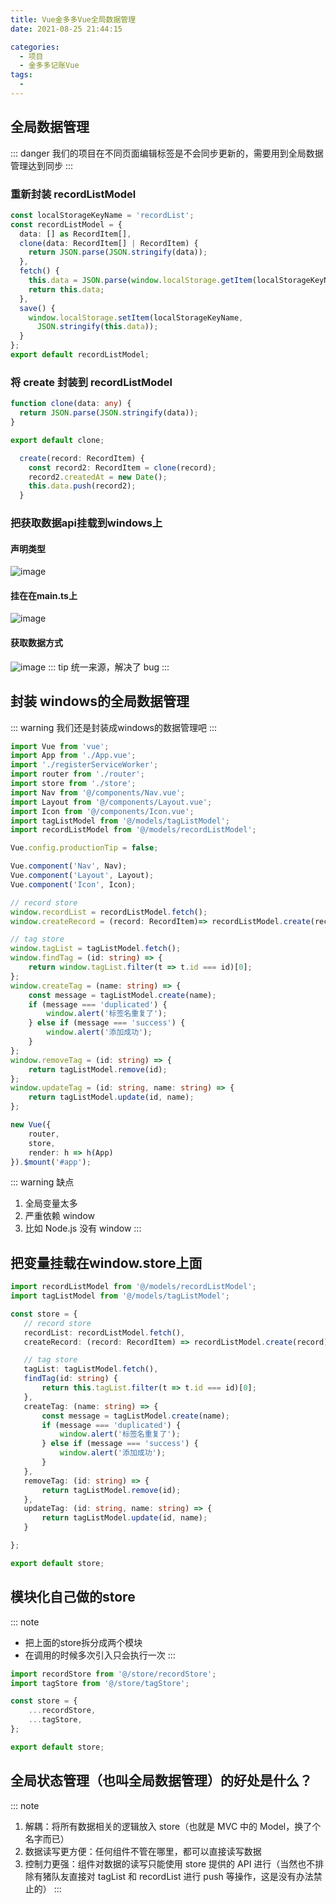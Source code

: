 ```yaml
---
title: Vue金多多Vue全局数据管理
date: 2021-08-25 21:44:15

categories:
  - 项目
  - 金多多记账Vue
tags:
  - 
---
```



## 全局数据管理
::: danger
我们的项目在不同页面编辑标签是不会同步更新的，需要用到全局数据管理达到同步
:::
### 重新封装 recordListModel
```ts
const localStorageKeyName = 'recordList';
const recordListModel = {
  data: [] as RecordItem[],
  clone(data: RecordItem[] | RecordItem) {
    return JSON.parse(JSON.stringify(data));
  },
  fetch() {
    this.data = JSON.parse(window.localStorage.getItem(localStorageKeyName) || '[]') as RecordItem[];
    return this.data;
  },
  save() {
    window.localStorage.setItem(localStorageKeyName,
      JSON.stringify(this.data));
  }
};
export default recordListModel;

```
### 将 create 封装到 recordListModel
```ts
function clone(data: any) {
  return JSON.parse(JSON.stringify(data));
}

export default clone;
```
```ts
  create(record: RecordItem) {
    const record2: RecordItem = clone(record);
    record2.createdAt = new Date();
    this.data.push(record2);
  }
```
### 把获取数据api挂载到windows上
#### 声明类型
![image](https://cdn.jsdelivr.net/gh/botshen/cdn@master/20210813/image.h9bnsaijozk.png)
#### 挂在在main.ts上
![image](https://cdn.jsdelivr.net/gh/botshen/cdn@master/20210813/image.19lrx3x8604.png)
#### 获取数据方式
![image](https://cdn.jsdelivr.net/gh/botshen/cdn@master/20210813/image.3ttm7wqjv3y0.png)
::: tip
统一来源，解决了 bug
:::
## 封装 windows的全局数据管理
::: warning
我们还是封装成windows的数据管理吧
:::
```ts
import Vue from 'vue';
import App from './App.vue';
import './registerServiceWorker';
import router from './router';
import store from './store';
import Nav from '@/components/Nav.vue';
import Layout from '@/components/Layout.vue';
import Icon from '@/components/Icon.vue';
import tagListModel from '@/models/tagListModel';
import recordListModel from '@/models/recordListModel';

Vue.config.productionTip = false;

Vue.component('Nav', Nav);
Vue.component('Layout', Layout);
Vue.component('Icon', Icon);

// record store
window.recordList = recordListModel.fetch();
window.createRecord = (record: RecordItem)=> recordListModel.create(record);

// tag store
window.tagList = tagListModel.fetch();
window.findTag = (id: string) => {
    return window.tagList.filter(t => t.id === id)[0];
};
window.createTag = (name: string) => {
    const message = tagListModel.create(name);
    if (message === 'duplicated') {
        window.alert('标签名重复了');
    } else if (message === 'success') {
        window.alert('添加成功');
    }
};
window.removeTag = (id: string) => {
    return tagListModel.remove(id);
};
window.updateTag = (id: string, name: string) => {
    return tagListModel.update(id, name);
};

new Vue({
    router,
    store,
    render: h => h(App)
}).$mount('#app');
```
::: warning 缺点
 1. 全局变量太多
 2. 严重依赖 window
 3. 比如 Node.js 没有 window
:::
## 把变量挂载在window.store上面
 ```ts
import recordListModel from '@/models/recordListModel';
import tagListModel from '@/models/tagListModel';

const store = {
    // record store
    recordList: recordListModel.fetch(),
    createRecord: (record: RecordItem) => recordListModel.create(record),

    // tag store
    tagList: tagListModel.fetch(),
    findTag(id: string) {
        return this.tagList.filter(t => t.id === id)[0];
    },
    createTag: (name: string) => {
        const message = tagListModel.create(name);
        if (message === 'duplicated') {
            window.alert('标签名重复了');
        } else if (message === 'success') {
            window.alert('添加成功');
        }
    },
    removeTag: (id: string) => {
        return tagListModel.remove(id);
    },
    updateTag: (id: string, name: string) => {
        return tagListModel.update(id, name);
    }

};

export default store;
```
## 模块化自己做的store
::: note
- 把上面的store拆分成两个模块
- 在调用的时候多次引入只会执行一次
:::
```ts
import recordStore from '@/store/recordStore';
import tagStore from '@/store/tagStore';

const store = {
    ...recordStore,
    ...tagStore,
};

export default store;
```
## 全局状态管理（也叫全局数据管理）的好处是什么？
::: note
1. 解耦：将所有数据相关的逻辑放入 store（也就是 MVC 中的 Model，换了个名字而已）
2. 数据读写更方便：任何组件不管在哪里，都可以直接读写数据
3. 控制力更强：组件对数据的读写只能使用 store 提供的 API 进行（当然也不排除有猪队友直接对 tagList 和 recordList 进行 push 等操作，这是没有办法禁止的）
:::
